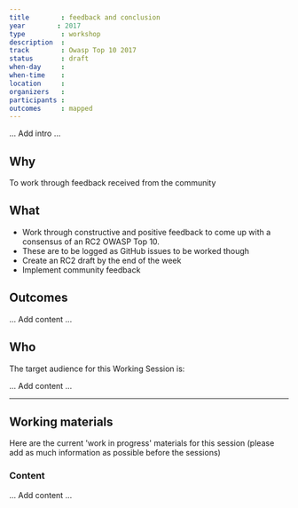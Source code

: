```yaml
---
title        : feedback and conclusion
year		: 2017
type         : workshop
description  :
track        : Owasp Top 10 2017
status       : draft
when-day     :
when-time    :
location     :
organizers   :
participants :
outcomes     : mapped
---
```


... Add intro ...

## Why

To work through feedback received from the community

## What

  - Work through constructive and positive feedback to come up with a consensus of an RC2 OWASP Top 10.
  - These are to be logged as GitHub issues to be worked though
  - Create an RC2 draft by the end of the week
  - Implement community feedback

## Outcomes

 ... Add content ...

## Who

The target audience for this Working Session is:

... Add content ...

---

## Working materials

Here are the current 'work in progress' materials for this session (please add as much information as possible before the sessions)

### Content

... Add content ...
